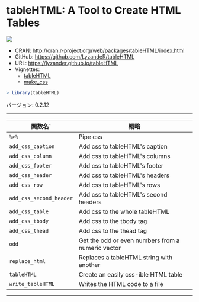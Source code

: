 

# tableHTML: A Tool to Create HTML Tables

[![](http://www.r-pkg.org/badges/version/tableHTML)](http://cran.rstudio.com/web/packages/tableHTML/index.html)

- CRAN: http://cran.r-project.org/web/packages/tableHTML/index.html
- GitHub: https://github.com/LyzandeR/tableHTML
- URL: https://lyzander.github.io/tableHTML
- Vignettes:
    - [tableHTML](https://cran.r-project.org/web/packages/tableHTML/vignettes/examples.html)
    - [make_css](https://cran.r-project.org/web/packages/tableHTML/vignettes/make_css.html)


```r
> library(tableHTML)
```

バージョン: 0.2.12

-----



| 関数名` | 概略 |
|--------|------|
| `%>%` | Pipe css |
| `add_css_caption` | Add css to tableHTML's caption |
| `add_css_column` | Add css to tableHTML's columns |
| `add_css_footer` | Add css to tableHTML's footer |
| `add_css_header` | Add css to tableHTML's headers |
| `add_css_row` | Add css to tableHTML's rows |
| `add_css_second_header` | Add css to tableHTML's second headers |
| `add_css_table` | Add css to the whole tableHTML |
| `add_css_tbody` | Add css to the tbody tag |
| `add_css_thead` | Add css to the thead tag |
| `odd` | Get the odd or even numbers from a numeric vector |
| `replace_html` | Replaces a tableHTML string with another |
| `tableHTML` | Create an easily css-ible HTML table |
| `write_tableHTML` | Writes the HTML code to a file |

-----


